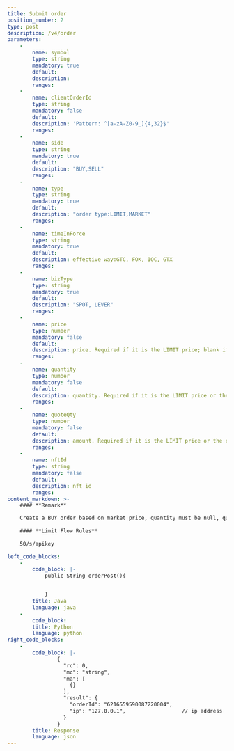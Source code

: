 ```yaml
---
title: Submit order
position_number: 2
type: post
description: /v4/order
parameters:
    -
        name: symbol
        type: string
        mandatory: true
        default:
        description: 
        ranges:
    -
        name: clientOrderId
        type: string
        mandatory: false
        default:
        description: 'Pattern: ^[a-zA-Z0-9_]{4,32}$'
        ranges:
    -
        name: side
        type: string
        mandatory: true
        default:
        description: "BUY,SELL"
        ranges:
    -
        name: type
        type: string
        mandatory: true
        default:
        description: "order type:LIMIT,MARKET"
        ranges:
    -
        name: timeInForce
        type: string
        mandatory: true
        default:
        description: effective way:GTC, FOK, IOC, GTX
        ranges:
    -
        name: bizType
        type: string
        mandatory: true
        default:
        description: "SPOT, LEVER"
        ranges:
    -
        name: price
        type: number
        mandatory: false
        default:
        description: price. Required if it is the LIMIT price; blank if it is the MARKET price
        ranges:
    -
        name: quantity
        type: number
        mandatory: false
        default:
        description: quantity. Required if it is the LIMIT price or the order is placed at the market price by quantity
        ranges:
    -
        name: quoteQty
        type: number
        mandatory: false
        default:
        description: amount. Required if it is the LIMIT price or the order is the market price when placing an order by amount
        ranges:
    -
        name: nftId
        type: string
        mandatory: false
        default:
        description: nft id
        ranges:
content_markdown: >-
    #### **Remark**

    Create a BUY order based on market price, quantity must be null, quoteQty required; Create a SELL order based on market price, quoteQty must be null, quantity required.  
  
    #### **Limit Flow Rules**
    
    50/s/apikey

left_code_blocks:
    -
        code_block: |-
            public String orderPost(){


            }
        title: Java
        language: java
    -
        code_block:
        title: Python
        language: python
right_code_blocks:
    -
        code_block: |-
                {
                  "rc": 0,
                  "mc": "string",
                  "ma": [
                    {}
                  ],
                  "result": {
                    "orderId": "6216559590087220004",
                    "ip": "127.0.0.1",                  // ip address
                  }
                }
        title: Response
        language: json
---
```

